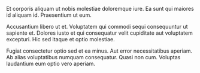 Et corporis aliquam ut nobis molestiae doloremque iure. Ea sunt qui maiores id aliquam id. Praesentium ut eum.
 Accusantium libero ut et. Voluptatem qui commodi sequi consequuntur ut sapiente et. Dolores iusto et qui consequatur velit cupiditate aut voluptatem excepturi. Hic sed itaque et optio molestiae.
 Fugiat consectetur optio sed et ea minus. Aut error necessitatibus aperiam. Ab alias voluptatibus numquam consequatur. Quasi non cum. Voluptas laudantium eum optio vero aperiam.